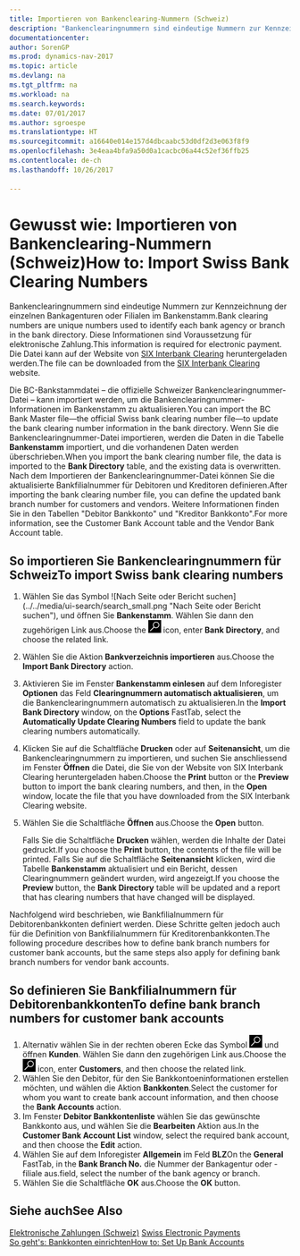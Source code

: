 ```yaml
---
title: Importieren von Bankenclearing-Nummern (Schweiz)
description: "Bankenclearingnummern sind eindeutige Nummern zur Kennzeichnung der einzelnen Bankagenturen oder Filialen im Bankenstamm. Diese Informationen sind Voraussetzung für elektronische Zahlung. Die Datei kann auf der Website von [SIX Interbank Clearing](http://go.microsoft.com/fwlink/?LinkId=145121) heruntergeladen werden."
documentationcenter: 
author: SorenGP
ms.prod: dynamics-nav-2017
ms.topic: article
ms.devlang: na
ms.tgt_pltfrm: na
ms.workload: na
ms.search.keywords: 
ms.date: 07/01/2017
ms.author: sgroespe
ms.translationtype: HT
ms.sourcegitcommit: a16640e014e157d4dbcaabc53d0df2d3e063f8f9
ms.openlocfilehash: 3e4eaa4bfa9a50d0a1cacbc06a44c52ef36ffb25
ms.contentlocale: de-ch
ms.lasthandoff: 10/26/2017

---
```

# <a name="how-to-import-swiss-bank-clearing-numbers"></a><span data-ttu-id="3acf1-105">Gewusst wie: Importieren von Bankenclearing-Nummern (Schweiz)</span><span class="sxs-lookup"><span data-stu-id="3acf1-105">How to: Import Swiss Bank Clearing Numbers</span></span>
<span data-ttu-id="3acf1-106">Bankenclearingnummern sind eindeutige Nummern zur Kennzeichnung der einzelnen Bankagenturen oder Filialen im Bankenstamm.</span><span class="sxs-lookup"><span data-stu-id="3acf1-106">Bank clearing numbers are unique numbers used to identify each bank agency or branch in the bank directory.</span></span> <span data-ttu-id="3acf1-107">Diese Informationen sind Voraussetzung für elektronische Zahlung.</span><span class="sxs-lookup"><span data-stu-id="3acf1-107">This information is required for electronic payment.</span></span> <span data-ttu-id="3acf1-108">Die Datei kann auf der Website von [SIX Interbank Clearing](http://go.microsoft.com/fwlink/?LinkId=145121) heruntergeladen werden.</span><span class="sxs-lookup"><span data-stu-id="3acf1-108">The file can be downloaded from the [SIX Interbank Clearing](http://go.microsoft.com/fwlink/?LinkId=145121) website.</span></span>  

<span data-ttu-id="3acf1-109">Die BC-Bankstammdatei – die offizielle Schweizer Bankenclearingnummer-Datei – kann importiert werden, um die Bankenclearingnummer-Informationen im Bankenstamm zu aktualisieren.</span><span class="sxs-lookup"><span data-stu-id="3acf1-109">You can import the BC Bank Master file—the official Swiss bank clearing number file—to update the bank clearing number information in the bank directory.</span></span> <span data-ttu-id="3acf1-110">Wenn Sie die Bankenclearingnummer-Datei importieren, werden die Daten in die Tabelle **Bankenstamm** importiert, und die vorhandenen Daten werden überschrieben.</span><span class="sxs-lookup"><span data-stu-id="3acf1-110">When you import the bank clearing number file, the data is imported to the **Bank Directory** table, and the existing data is overwritten.</span></span> <span data-ttu-id="3acf1-111">Nach dem Importieren der Bankenclearingnummer-Datei können Sie die aktualisierte Bankfilialnummer für Debitoren und Kreditoren definieren.</span><span class="sxs-lookup"><span data-stu-id="3acf1-111">After importing the bank clearing number file, you can define the updated bank branch number for customers and vendors.</span></span> <span data-ttu-id="3acf1-112">Weitere Informationen finden Sie in den Tabellen "Debitor Bankkonto" und "Kreditor Bankkonto".</span><span class="sxs-lookup"><span data-stu-id="3acf1-112">For more information, see the Customer Bank Account table and the Vendor Bank Account table.</span></span>  

## <a name="to-import-swiss-bank-clearing-numbers"></a><span data-ttu-id="3acf1-113">So importieren Sie Bankenclearingnummern für Schweiz</span><span class="sxs-lookup"><span data-stu-id="3acf1-113">To import Swiss bank clearing numbers</span></span>  

1.  <span data-ttu-id="3acf1-114">Wählen Sie das Symbol ![Nach Seite oder Bericht suchen] (../../media/ui-search/search_small.png "Nach Seite oder Bericht suchen"), und öffnen Sie **Bankenstamm**. Wählen Sie dann den zugehörigen Link aus.</span><span class="sxs-lookup"><span data-stu-id="3acf1-114">Choose the ![Search for Page or Report](../../media/ui-search/search_small.png "Search for Page or Report icon") icon, enter **Bank Directory**, and choose the related link.</span></span>  
2.  <span data-ttu-id="3acf1-115">Wählen Sie die Aktion **Bankverzeichnis importieren** aus.</span><span class="sxs-lookup"><span data-stu-id="3acf1-115">Choose the **Import Bank Directory** action.</span></span>  
3.  <span data-ttu-id="3acf1-116">Aktivieren Sie im Fenster **Bankenstamm einlesen** auf dem Inforegister **Optionen** das Feld **Clearingnummern automatisch aktualisieren**, um die Bankenclearingnummern automatisch zu aktualisieren.</span><span class="sxs-lookup"><span data-stu-id="3acf1-116">In the **Import Bank Directory** window, on the **Options** FastTab, select the **Automatically Update Clearing Numbers** field to update the bank clearing numbers automatically.</span></span>  
4.  <span data-ttu-id="3acf1-117">Klicken Sie auf die Schaltfläche **Drucken** oder auf **Seitenansicht**, um die Bankenclearingnummern zu importieren, und suchen Sie anschliessend im Fenster **Öffnen** die Datei, die Sie von der Website von SIX Interbank Clearing heruntergeladen haben.</span><span class="sxs-lookup"><span data-stu-id="3acf1-117">Choose the **Print** button or the **Preview** button to import the bank clearing numbers, and then, in the **Open** window, locate the file that you have downloaded from the SIX Interbank Clearing website.</span></span>
5. <span data-ttu-id="3acf1-118">Wählen Sie die Schaltfläche **Öffnen** aus.</span><span class="sxs-lookup"><span data-stu-id="3acf1-118">Choose the **Open** button.</span></span>  

    <span data-ttu-id="3acf1-119">Falls Sie die Schaltfläche **Drucken** wählen, werden die Inhalte der Datei gedruckt.</span><span class="sxs-lookup"><span data-stu-id="3acf1-119">If you choose the **Print** button, the contents of the file will be printed.</span></span> <span data-ttu-id="3acf1-120">Falls Sie auf die Schaltfläche **Seitenansicht** klicken, wird die Tabelle **Bankenstamm** aktualisiert und ein Bericht, dessen Clearingnummern geändert wurden, wird angezeigt.</span><span class="sxs-lookup"><span data-stu-id="3acf1-120">If you choose the **Preview** button, the **Bank Directory** table will be updated and a report that has clearing numbers that have changed will be displayed.</span></span>  

<span data-ttu-id="3acf1-121">Nachfolgend wird beschrieben, wie Bankfilialnummern für Debitorenbankkonten definiert werden. Diese Schritte gelten jedoch auch für die Definition von Bankfilialnummern für Kreditorenbankkonten.</span><span class="sxs-lookup"><span data-stu-id="3acf1-121">The following procedure describes how to define bank branch numbers for customer bank accounts, but the same steps also apply for defining bank branch numbers for vendor bank accounts.</span></span>  

## <a name="to-define-bank-branch-numbers-for-customer-bank-accounts"></a><span data-ttu-id="3acf1-122">So definieren Sie Bankfilialnummern für Debitorenbankkonten</span><span class="sxs-lookup"><span data-stu-id="3acf1-122">To define bank branch numbers for customer bank accounts</span></span>  

1.  <span data-ttu-id="3acf1-123">Alternativ wählen Sie in der rechten oberen Ecke das Symbol ![Nach Seite oder Bericht suchen](../../media/ui-search/search_small.png "Nach Seite oder Bericht suchen") und öffnen **Kunden**. Wählen Sie dann den zugehörigen Link aus.</span><span class="sxs-lookup"><span data-stu-id="3acf1-123">Choose the ![Search for Page or Report](../../media/ui-search/search_small.png "Search for Page or Report icon") icon, enter **Customers**, and then choose the related link.</span></span>  
2.  <span data-ttu-id="3acf1-124">Wählen Sie den Debitor, für den Sie Bankkontoeninformationen erstellen möchten, und wählen die Aktion **Bankkonten**.</span><span class="sxs-lookup"><span data-stu-id="3acf1-124">Select the customer for whom you want to create bank account information, and then choose the **Bank Accounts** action.</span></span>  
3.  <span data-ttu-id="3acf1-125">Im Fenster **Debitor Bankkontenliste** wählen Sie das gewünschte Bankkonto aus, und wählen Sie die **Bearbeiten** Aktion aus.</span><span class="sxs-lookup"><span data-stu-id="3acf1-125">In the **Customer Bank Account List** window, select the required bank account, and then choose the **Edit** action.</span></span>  
4.  <span data-ttu-id="3acf1-126">Wählen Sie auf dem Inforegister **Allgemein** im Feld **BLZ**</span><span class="sxs-lookup"><span data-stu-id="3acf1-126">On the **General** FastTab, in the **Bank Branch No.**</span></span> <span data-ttu-id="3acf1-127">die Nummer der Bankagentur oder -filiale aus.</span><span class="sxs-lookup"><span data-stu-id="3acf1-127">field, select the number of the bank agency or branch.</span></span>  
5.  <span data-ttu-id="3acf1-128">Wählen Sie die Schaltfläche **OK** aus.</span><span class="sxs-lookup"><span data-stu-id="3acf1-128">Choose the **OK** button.</span></span>  

## <a name="see-also"></a><span data-ttu-id="3acf1-129">Siehe auch</span><span class="sxs-lookup"><span data-stu-id="3acf1-129">See Also</span></span>  
 <span data-ttu-id="3acf1-130">[Elektronische Zahlungen (Schweiz)](swiss-electronic-payments.md) </span><span class="sxs-lookup"><span data-stu-id="3acf1-130">[Swiss Electronic Payments](swiss-electronic-payments.md) </span></span>  
 [<span data-ttu-id="3acf1-131">So geht's: Bankkonten einrichten</span><span class="sxs-lookup"><span data-stu-id="3acf1-131">How to: Set Up Bank Accounts</span></span>](../../bank-how-setup-bank-accounts.md)

